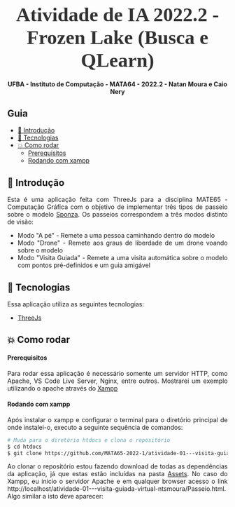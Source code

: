 
<!-- Logo -->

<h1 align="center" style="font-family: Ubuntu; font-size: 45px; color: #333; margin-bottom: 0">
  Atividade de IA 2022.2 - Frozen Lake (Busca e QLearn)
</h1>

<!-- Description -->

<h4 align="center">
	UFBA - Instituto de Computação - MATA64 - 2022.2 - Natan Moura e Caio Nery
</h4>

<!-- Summary -->

<h2>Guia</h2>

- [:book: Introdução](#book-introdução)
- [:rocket: Tecnologias](#rocket-tecnologias)
- [:boom: Como rodar](#boom-como-rodar)
    - [Prerequisitos](#prerequisitos)
    - [Rodando com xampp](#rodando-com-xampp)

<a id="doc"></a>

<div align="justify">

<a id="introdução"></a>

## :book: Introdução

Esta é uma aplicação feita com ThreeJs para a disciplina MATE65 - Computação Gráfica com o objetivo de implementar três tipos de passeio sobre o modelo [Sponza](https://github.com/jimmiebergmann/Sponza). Os passeios correspondem a três modos distinto de visão:
- Modo "A pé" - Remete a uma pessoa caminhando dentro do modelo
- Modo "Drone" - Remete aos graus de liberdade de um drone voando sobre o modelo
- Modo "Visita Guiada" - Remete a uma visita automática sobre o modelo com pontos pré-definidos e um guia amigável

<a id="tecnologias"></a>

## :rocket: Tecnologias

Essa aplicação utiliza as seguintes tecnologias:

- [ThreeJs](https://threejs.org/)

<a id="como-executar"></a>

## :boom: Como rodar

#### Prerequisitos

Para rodar essa aplicação é necessário somente um servidor HTTP, como Apache, VS Code Live Server, Nginx, entre outros. Mostrarei um exemplo utilizando o apache através do [Xampp](https://www.apachefriends.org/pt_br/index.html)

#### Rodando com xampp

Após instalar o xampp e configurar o terminal para o diretório principal de onde instalei-o, executo a seguinte sequência de comandos:

```sh
# Muda para o diretório htdocs e clona o repositório
$ cd htdocs
$ git clone https://github.com/MATA65-2022-1/atividade-01---visita-guiada-virtual-ntsmoura/

```

Ao clonar o repositório estou fazendo download de todas as dependências da aplicação, já que estas estão incluídas na pasta [Assets](https://github.com/MATA65-2022-1/atividade-01---visita-guiada-virtual-ntsmoura/tree/main/Assets). No caso do Xampp, eu inicio o servidor Apache e em qualquer browser acesso o link http://localhost/atividade-01---visita-guiada-virtual-ntsmoura/Passeio.html. Algo similar a isto deve aparecer:
	
</div>


